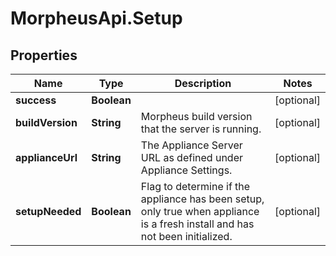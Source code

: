 # MorpheusApi.Setup

## Properties

Name | Type | Description | Notes
------------ | ------------- | ------------- | -------------
**success** | **Boolean** |  | [optional] 
**buildVersion** | **String** | Morpheus build version that the server is running. | [optional] 
**applianceUrl** | **String** | The Appliance Server URL as defined under Appliance Settings. | [optional] 
**setupNeeded** | **Boolean** | Flag to determine if the appliance has been setup, only true when appliance is a fresh install and has not been initialized. | [optional] 


